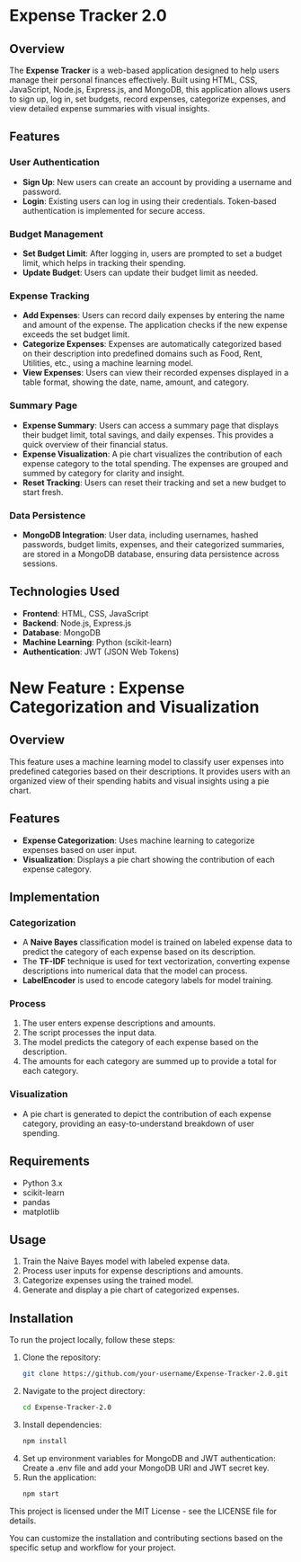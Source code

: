 # Expense Tracker 2.0

## Overview

The **Expense Tracker** is a web-based application designed to help users manage their personal finances effectively. Built using HTML, CSS, JavaScript, Node.js, Express.js, and MongoDB, this application allows users to sign up, log in, set budgets, record expenses, categorize expenses, and view detailed expense summaries with visual insights.

## Features

### User Authentication
- **Sign Up**: New users can create an account by providing a username and password.
- **Login**: Existing users can log in using their credentials. Token-based authentication is implemented for secure access.

### Budget Management
- **Set Budget Limit**: After logging in, users are prompted to set a budget limit, which helps in tracking their spending.
- **Update Budget**: Users can update their budget limit as needed.

### Expense Tracking
- **Add Expenses**: Users can record daily expenses by entering the name and amount of the expense. The application checks if the new expense exceeds the set budget limit.
- **Categorize Expenses**: Expenses are automatically categorized based on their description into predefined domains such as Food, Rent, Utilities, etc., using a machine learning model.
- **View Expenses**: Users can view their recorded expenses displayed in a table format, showing the date, name, amount, and category.

### Summary Page
- **Expense Summary**: Users can access a summary page that displays their budget limit, total savings, and daily expenses. This provides a quick overview of their financial status.
- **Expense Visualization**: A pie chart visualizes the contribution of each expense category to the total spending. The expenses are grouped and summed by category for clarity and insight.
- **Reset Tracking**: Users can reset their tracking and set a new budget to start fresh.

### Data Persistence
- **MongoDB Integration**: User data, including usernames, hashed passwords, budget limits, expenses, and their categorized summaries, are stored in a MongoDB database, ensuring data persistence across sessions.

## Technologies Used
- **Frontend**: HTML, CSS, JavaScript
- **Backend**: Node.js, Express.js
- **Database**: MongoDB
- **Machine Learning**: Python (scikit-learn)
- **Authentication**: JWT (JSON Web Tokens)

# New Feature : Expense Categorization and Visualization

## Overview

This feature uses a machine learning model to classify user expenses into predefined categories based on their descriptions. It provides users with an organized view of their spending habits and visual insights using a pie chart.

## Features

- **Expense Categorization**: Uses machine learning to categorize expenses based on user input.
- **Visualization**: Displays a pie chart showing the contribution of each expense category.

## Implementation

### Categorization

- A **Naive Bayes** classification model is trained on labeled expense data to predict the category of each expense based on its description.
- The **TF-IDF** technique is used for text vectorization, converting expense descriptions into numerical data that the model can process.
- **LabelEncoder** is used to encode category labels for model training.
  
### Process

1. The user enters expense descriptions and amounts.
2. The script processes the input data.
3. The model predicts the category of each expense based on the description.
4. The amounts for each category are summed up to provide a total for each category.
  
### Visualization

- A pie chart is generated to depict the contribution of each expense category, providing an easy-to-understand breakdown of user spending.

## Requirements

- Python 3.x
- scikit-learn
- pandas
- matplotlib

## Usage

1. Train the Naive Bayes model with labeled expense data.
2. Process user inputs for expense descriptions and amounts.
3. Categorize expenses using the trained model.
4. Generate and display a pie chart of categorized expenses.

## Installation

To run the project locally, follow these steps:

1. Clone the repository:
   ```bash
   git clone https://github.com/your-username/Expense-Tracker-2.0.git
2. Navigate to the project directory:
   ```bash
   cd Expense-Tracker-2.0
4. Install dependencies:
   ```bash
   npm install
6. Set up environment variables for MongoDB and JWT authentication:
   Create a .env file and add your MongoDB URI and JWT secret key.
7. Run the application:
   ```bash
   npm start

This project is licensed under the MIT License - see the LICENSE file for details.

You can customize the installation and contributing sections based on the specific setup and workflow for your project.

   

